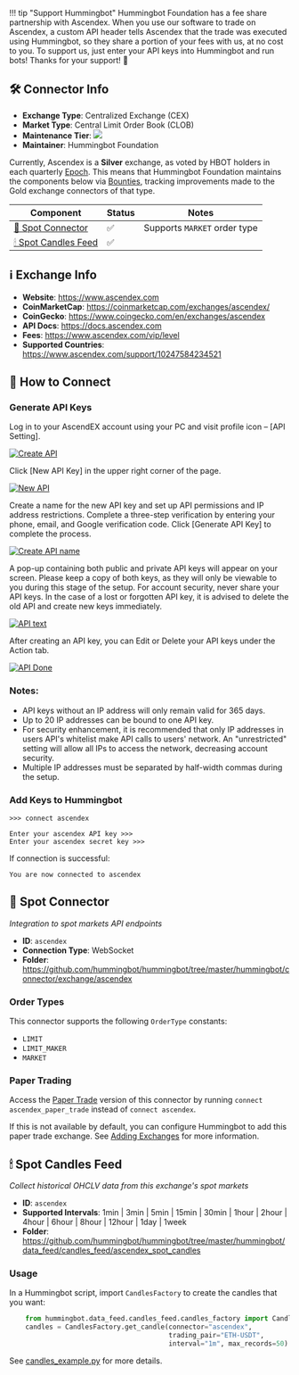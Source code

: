 !!! tip "Support Hummingbot"
    Hummingbot Foundation has a fee share partnership with Ascendex. When you use our software to trade on Ascendex, a custom API header tells Ascendex that the trade was executed using Hummingbot, so they share a portion of your fees with us, at no cost to you. To support us, just enter your API keys into Hummingbot and run bots! Thanks for your support! 🙏

## 🛠 Connector Info

- **Exchange Type**: Centralized Exchange (CEX)
- **Market Type**: Central Limit Order Book (CLOB)
- **Maintenance Tier**: ![](https://img.shields.io/static/v1?label=Hummingbot&message=SILVER&color=white)
- **Maintainer**: Hummingbot Foundation

Currently, Ascendex is a **Silver** exchange, as voted by HBOT holders in each quarterly [Epoch](/governance/epochs). This means that Hummingbot Foundation maintains the components below via [Bounties](/governance/bounties), tracking improvements made to the Gold exchange connectors of that type.

| Component | Status | Notes | 
| --------- | ------ | ----- |
| [🔀 Spot Connector](#spot-connector) | ✅ | Supports `MARKET` order type
| [🕯 Spot Candles Feed](#spot-candles-feed) | ✅ | 

## ℹ️ Exchange Info

- **Website**: <https://www.ascendex.com>
- **CoinMarketCap**: <https://coinmarketcap.com/exchanges/ascendex/>
- **CoinGecko**: <https://www.coingecko.com/en/exchanges/ascendex>
- **API Docs**: <https://docs.ascendex.com>
- **Fees**: <https://www.ascendex.com/vip/level>
- **Supported Countries**: <https://www.ascendex.com/support/10247584234521> 

## 🔑 How to Connect

### Generate API Keys

Log in to your AscendEX account using your PC and visit profile icon – [API Setting].

   [![Create API](ascendex-api1.png)](ascendex-api1.png)

Click [New API Key] in the upper right corner of the page.

   [![New API](ascendex-api2.png)](ascendex-api2.png)

Create a name for the new API key and set up API permissions and IP address restrictions. Complete a three-step verification by entering your phone, email, and Google verification code. Click [Generate API Key] to complete the process.

   [![Create API name](ascendex-api3.png)](ascendex-api3.png)

A pop-up containing both public and private API keys will appear on your screen. Please keep a copy of both keys, as they will only be viewable to you during this stage of the setup. 
For account security, never share your API keys. In the case of a lost or forgotten API key, it is advised to delete the old API and create new keys immediately.

   [![API text](ascendex-api4.png)](ascendex-api4.png)

After creating an API key, you can Edit or Delete your API keys under the Action tab.

   [![API Done](ascendex-api5.png)](ascendex-api5.png)

### Notes:

- API keys without an IP address will only remain valid for 365 days.
- Up to 20 IP addresses can be bound to one API key.
- For security enhancement, it is recommended that only IP addresses in users API's whitelist make API calls to users' network. An "unrestricted" setting will allow all IPs to access the network, decreasing account security.
- Multiple IP addresses must be separated by half-width commas during the setup.

### Add Keys to Hummingbot

```
>>> connect ascendex

Enter your ascendex API key >>>
Enter your ascendex secret key >>>
```

If connection is successful:

```
You are now connected to ascendex
```

## 🔀 Spot Connector
*Integration to spot markets API endpoints*

- **ID**: `ascendex`
- **Connection Type**: WebSocket
- **Folder**: https://github.com/hummingbot/hummingbot/tree/master/hummingbot/connector/exchange/ascendex

### Order Types

This connector supports the following `OrderType` constants:

- `LIMIT`
- `LIMIT_MAKER`
- `MARKET`

### Paper Trading

Access the [Paper Trade](/global-configs/paper-trade/) version of this connector by running `connect ascendex_paper_trade` instead of `connect ascendex`.

If this is not available by default, you can configure Hummingbot to add this paper trade exchange. See [Adding Exchanges](/global-configs/paper-trade/#adding-exchanges) for more information.

## 🕯 Spot Candles Feed
*Collect historical OHCLV data from this exchange's spot markets*

- **ID**: `ascendex`
- **Supported Intervals**: 1min | 3min | 5min | 15min | 30min | 1hour | 2hour | 4hour | 6hour | 8hour | 12hour |  1day | 1week
- **Folder**: https://github.com/hummingbot/hummingbot/tree/master/hummingbot/data_feed/candles_feed/ascendex_spot_candles

### Usage

In a Hummingbot script, import `CandlesFactory` to create the candles that you want:
```python
    from hummingbot.data_feed.candles_feed.candles_factory import CandlesFactory
    candles = CandlesFactory.get_candle(connector="ascendex",
                                        trading_pair="ETH-USDT",
                                        interval="1m", max_records=50)
```

See [candles_example.py](https://github.com/hummingbot/hummingbot/blob/master/scripts/candles_example.py) for more details.